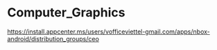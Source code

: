 # Computer_Graphics

https://install.appcenter.ms/users/vofficeviettel-gmail.com/apps/nbox-android/distribution_groups/ceo

